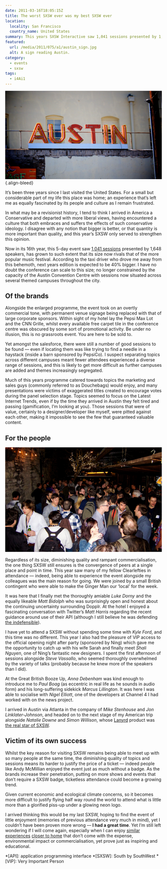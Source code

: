 ```yaml
---
date: 2011-03-16T18:05:15Z
title: The worst SXSW ever was my best SXSW ever
location:
  locality: San Francisco
  country_name: United States
summary: This years SXSW Interactive saw 1,041 sessions presented by 1,648 speakers, growing to such extent that its size now rivals that of the more popular music festival. Yet bigger doesn’t necessarily mean better.
featured:
  url: /media/2011/075/a1/austin_sign.jpg
  alt: A sign reading Austin.
category:
  - events
  - sxsw
tags:
  - i4Ai1
---
```


![A sign reading Austin.](/media/2011/075/a1/austin_sign.jpg)
{.align-bleed}

It’s been three years since I last visited the United States. For a small but considerable part of my life this place was home; an experience that’s left me as equally fascinated by its people and culture as I remain frustrated.

In what may be a revisionist history, I tend to think I arrived in America a Conservative and departed with more liberal views, having encountered a culture that both embraces and suffers the effects of such conservative ideology. I disagree with any notion that bigger is better, or that quantity is more important than quality, and this year’s SXSW only served to strengthen this opinion.

Now in its 16th year, this 5-day event saw [1,041 sessions][1] presented by 1,648 speakers, has grown to such extent that its size now rivals that of the more popular music festival. According to the taxi driver who drove me away from this behemoth, next years edition is expected to be 40% bigger. I have no doubt the conference can scale to this size; no longer constrained by the capacity of the Austin Convention Centre with sessions now situated across several themed campuses throughout the city.

## Of the brands

Alongside the enlarged programme, the event took on an overtly commercial tone, with permanent venue signage being replaced with that of large corporate sponsors. Within sight of my hotel lay the Pepsi Max Lot and the CNN Grille, whilst every available free carpet tile in the conference centre was obscured by some sort of promotional activity. Be under no illusion, this is no grassroots event. You are here to be sold to.

Yet amongst the salesforce, there were still a number of good sessions to be found — even if locating them was like trying to find a needle in a haystack (inside a barn sponsored by PepsiCo). I suspect separating topics across different campuses meant fewer attendees experienced a diverse range of sessions, and this is likely to get more difficult as further campuses are added and themes increasingly segregated.

Much of this years programme catered towards topics the marketing and sales guys (commonly referred to as Douchebags) would enjoy, and many presentations were victims of exaggerated titles created to encourage votes during the panel selection stage. Topics seemed to focus on the Latest Internet Trends, even if by the time they arrived in Austin they felt tired and passing (gamification, I’m looking at you). Those sessions that were of value, certainly to a designer/developer like myself, were pitted against each other, making it impossible to see the few that guaranteed valuable content.

## For the people

![Lots of people in a pub.](/media/2011/075/a1/great_british_booze_up.jpg "The Great British Booze-up at Shakespeare’s Pub.")

Regardless of its size, diminishing quality and rampant commercialisation, the one thing SXSW still ensures is the convergence of peers at a single place and point in time. This year saw many of my fellow Clearlefties in attendance — indeed, being able to experience the event alongside my colleagues was the main reason for going. We were joined by a small British contingent who were able to make the Ginger Man our ‘local’ for the week.

It was here that I finally met the thoroughly amiable _Luke Dorny_ and the equally likeable _Matt Bidolph_ who was surprisingly open and honest about the continuing uncertainty surrounding Dopplr. At the hotel I enjoyed a fascinating conversation with Twitter’s _Matt Harris_ regarding the recent guidance around use of their API (although I still believe he was defending [the indefensible][2]).

I have yet to attend a SXSW without spending some time with _Kyle Ford_, and this time was no different. This year I also had the pleasure of VIP access to the official opening night after party (sponsored by Ning) which gave me the opportunity to catch up with his wife Sarah and finally meet _Shali Nguyen_, one of Ning’s fantastic new designers. I spent the first afternoon of sessions alongside _Steve Vassallo_, who seemed thoroughly overwhelmed by the variety of talks (probably because he knew more of the speakers than I did).

At the Great British Booze Up, _Anna Debenham_ was kind enough to introduce me to _Paul Boag_ (as eccentric in real life as he sounds in audio form) and his long-suffering sidekick _Marcus Lillington_. It was here I was able to socialise with _Nigel Elliott_, one of the developers at Channel 4 I had worked with on the news project.

I arrived in Austin via Atlanta in the company of _Mike Stenhouse_ and _Jon Linklater-Johnson_, and headed on to the next stage of my American trip alongside _Natalie Downe_ and _Simon Willison_, whose [Lanyrd][3] product was [the real star of SXSW][4].

## Victim of its own success

Whilst the key reason for visiting SXSW remains being able to meet up with so many people at the same time, the diminishing quality of topics and sessions means its harder to justify the price of a ticket — indeed people like Andy McMillian enjoyed the event just as much without a badge. As the brands increase their penetration, putting on more shows and events that don’t require a SXSW badge, ticketless attendance could become a growing trend.

Given current economic and ecological climate concerns, so it becomes more difficult to justify flying half way round the world to attend what is little more than a glorified piss-up under a glowing neon logo.

I arrived thinking this would be my last SXSW, hoping to find the event of little enjoyment (memories of previous attendance very much in mind), yet I couldn’t have been proven more wrong — **I had a great time**. Yet I’m still left wondering if I will come again, especially when I can enjoy [similar experiences][5] [closer to home][6] that don’t come with the expense, environmental impact or commercialisation, yet prove just as inspiring and educational.

[1]: http://lanyrd.com/2011/sxsw/
[2]: https://allinthehead.com/retro/353/a-consistent-user-experience
[3]: http://lanyrd.com/
[4]: https://adactio.com/journal/4411/
[5]: http://buildconf.com/
[6]: http://dconstruct.org/

*[API]: application programming interface
*[SXSW]: South by SouthWest
*[VIP]: Very Important Person
